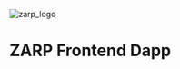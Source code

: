 ![zarp_logo](https://user-images.githubusercontent.com/72974932/150833870-834d0cd4-c211-4422-863f-c420eb50f201.png)

# ZARP Frontend Dapp



<!-- markdownlint-restore -->
<!-- prettier-ignore-end -->

<!-- ALL-CONTRIBUTORS-LIST:END -->


